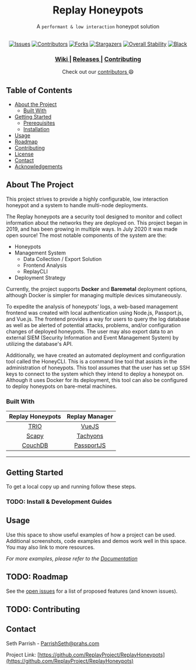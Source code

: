 <!--
*** Thanks for checking out this README Template. If you have a suggestion that would
*** make this better, please fork the repo and create a pull request or simply open
*** an issue with the tag "enhancement".
*** Thanks again! Now go create something AMAZING! :D
***
***
***
*** To avoid retyping too much info. Do a search and replace for the following:
*** ReplayProject, ReplayHoneypots, twitter_handle, email
-->

<!-- PROJECT LOGO -->
<h1 align="center">Replay Honeypots</h1>
<!-- <div align="center">
  <strong></strong>
</div> -->
<div align="center">
  A <code>performant & low interaction</code> honeypot solution
</div>
<br />

<div align="center">

<!-- PROJECT SHIELDS -->
<!--
*** I'm using markdown "reference style" links for readability.
*** Reference links are enclosed in brackets [ ] instead of parentheses ( ).
*** See the bottom of this document for the declaration of the reference variables
*** for contributors-url, forks-url, etc. This is an optional, concise syntax you may use.
*** https://www.markdownguide.org/basic-syntax/#reference-style-links
-->

[![Issues][issues-shield]][issues-url]
[![Contributors][contributors-shield]][contributors-url]
[![Forks][forks-shield]][forks-url] [![Stargazers][stars-shield]][stars-url]
[![Overall Stability][stability-shield]][stability-url]
[![Black][black-shield]][black-url]

</div>

<div align="center">
  <h3>
    <a href="https://github.com/ReplayProject/ReplayHoneypots/wiki">
      Wiki
    </a>
    <span> | </span>
    <a href="https://github.com/ReplayProject/ReplayHoneypots/releases">
      Releases
    </a>
    <span> | </span>
    <a href="https://github.com/ReplayProject/ReplayHoneypots/wiki/contributing">
      Contributing
    </a>
  </h3>
</div>

<div align="center">
  Check out our
  <a href="https://github.com/ReplayProject/ReplayHoneypots/graphs/contributors">
    contributors
  </a>😄
</div>

<!-- TABLE OF CONTENTS -->

## Table of Contents

-   [About the Project](#about-the-project)
    -   [Built With](#built-with)
-   [Getting Started](#getting-started)
    -   [Prerequisites](#prerequisites)
    -   [Installation](#installation)
-   [Usage](#usage)
-   [Roadmap](#roadmap)
-   [Contributing](#contributing)
-   [License](#license)
-   [Contact](#contact)
-   [Acknowledgements](#acknowledgements)

<!-- ABOUT THE PROJECT -->

## About The Project

<!-- [![Product Name Screen Shot][product-screenshot]](https://example.com) -->

This project strives to provide a highly configurable, low interaction honeypot and a
system to handle multi-node deployments.

The Replay honeypots are a security tool designed to monitor and collect information
about the networks they are deployed on. This project began in 2019, and has been
growing in multiple ways. In July 2020 it was made open source! The most notable
components of the system are the:

-   Honeypots
-   Management System
    -   Data Collection / Export Solution
    -   Frontend Analysis
    -   ReplayCLI
-   Deployment Strategy

Currently, the project supports **Docker** and **Baremetal** deployment options,
although Docker is simpler for managing multiple devices simutaneously.

To expedite the analysis of honeypots’ logs, a web-based management frontend was created
with local authentication using Node.js, Passport.js, and Vue.js. The frontend provides
a way for users to query the log database as well as be alerted of potential attacks,
problems, and/or configuration changes of deployed honeypots. The user may also export
data to an external SIEM (Security Information and Event Management System) by utilizing
the database's API.

Additionally, we have created an automated deployment and configuration tool called the
HoneyCLI. This is a command line tool that assists in the administration of honeypots.
This tool assumes that the user has set up SSH keys to connect to the system which they
intend to deploy a honeypot on. Although it uses Docker for its deployment, this tool
can also be configured to deploy honeypots on bare-metal machines.

### Built With

|  Replay Honeypots   |     Replay Manager      |
| :-----------------: | :---------------------: |
|    [TRIO](#trio)    |     [VueJS](#vuejs)     |
|   [Scapy](#scapy)   |  [Tachyons](#tachyons)  |
| [CouchDB](#couchdb) | [PassportJS](#passport) |

---

<!-- GETTING STARTED -->

## Getting Started

To get a local copy up and running follow these steps.

### TODO: Install & Development Guides

<!-- USAGE EXAMPLES -->

## Usage

Use this space to show useful examples of how a project can be used. Additional
screenshots, code examples and demos work well in this space. You may also link to more
resources.

_For more examples, please refer to the
[Documentation](https://github.com/ReplayProject/ReplayHoneypots/wiki)_

<!-- ROADMAP -->

## TODO: Roadmap

See the [open issues](https://github.com/ReplayProject/ReplayHoneypots/issues) for a
list of proposed features (and known issues).

<!-- CONTRIBUTING -->

## TODO: Contributing

<!--
Contributions are what make the open source community such an amazing place to be learn, inspire, and create. Any contributions you make are **greatly appreciated**.

1. Fork the Project
2. Create your Feature Branch (`git checkout -b feature/AmazingFeature`)
3. Commit your Changes (`git commit -m 'Add some AmazingFeature'`)
4. Push to the Branch (`git push origin feature/AmazingFeature`)
5. Open a Pull Request
-->

<!--
TODO: LICENSE
## License

Distributed under the MIT License. See `LICENSE` for more information.
-->

<!-- CONTACT -->

## Contact

Seth Parrish -
[ParrishSeth@prahs.com](mailto:parrishseth@prahs.com?subject=ReplayProject%3A)

Project Link:
[https://github.com/ReplayProject/ReplayHoneypots](https://github.com/ReplayProject/ReplayHoneypots)

<!-- MARKDOWN LINKS & IMAGES -->
<!-- https://www.markdownguide.org/basic-syntax/#reference-style-links -->

[issues-url]: https://github.com/othneildrew/Best-README-Template/issues
[issues-shield]:
    https://img.shields.io/github/issues/othneildrew/Best-README-Template.svg?style=flat-square
[contributors-url]:
    https://github.com/othneildrew/Best-README-Template/graphs/contributors
[contributors-shield]:
    https://img.shields.io/github/contributors/othneildrew/Best-README-Template.svg?style=flat-square
[forks-url]: https://github.com/othneildrew/Best-README-Template/network/members
[forks-shield]:
    https://img.shields.io/github/forks/othneildrew/Best-README-Template.svg?style=flat-square
[stars-url]: https://github.com/othneildrew/Best-README-Template/stargazers
[stars-shield]:
    https://img.shields.io/github/stars/othneildrew/Best-README-Template.svg?style=flat-square
[stability-url]: https://nodejs.org/api/documentation.html#documentation_stability_index
[stability-shield]:
    https://img.shields.io/badge/stability-experimental-orange.svg?style=flat-square
[black-url]: https://github.com/psf/black/blob/master/README.md
[black-shield]:
    https://img.shields.io/badge/code%20style-black-black.svg?style=flat-square
[product-screenshot]: images/screenshot.png

<!--
TODO: Badges
License
[![MIT License][license-shield]][license-url]
[license-url]: https://github.com/othneildrew/Best-README-Template/blob/master/LICENSE.txt
[license-shield]: https://img.shields.io/github/license/othneildrew/Best-README-Template.svg?style=flat-square

Build
https://shields.io/ for a workflow
[![Build Status][build-shield]][build-url]
[build-url]: https://github.com/ReplayProject/ReplayHoneypots/actions/
[build-shield]: https://img.shields.io/badge/stability-experimental-orange.svg?style=flat-square
-->

<!-- Links for the Build With Section -->

[trio]: https://trio.readthedocs.io/en/latest/index.html
[scapy]: https://scapy.readthedocs.io/en/latest/index.html
[couchdb]: https://docs.couchdb.org/en/stable/
[vuejs]: https://vuejs.org/
[tachyons]: https://tachyons.io/
[passport]: http://www.passportjs.org/
